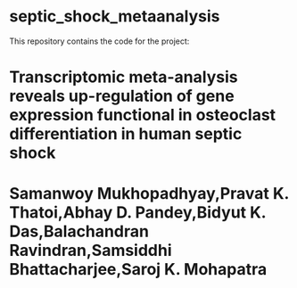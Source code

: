 # septic_shock_metaanalysis
This repository contains the code for the project: 
# Transcriptomic meta-analysis reveals up-regulation of gene expression functional in osteoclast differentiation in human septic shock
# Samanwoy Mukhopadhyay,Pravat K. Thatoi,Abhay D. Pandey,Bidyut K. Das,Balachandran Ravindran,Samsiddhi Bhattacharjee,Saroj K. Mohapatra
